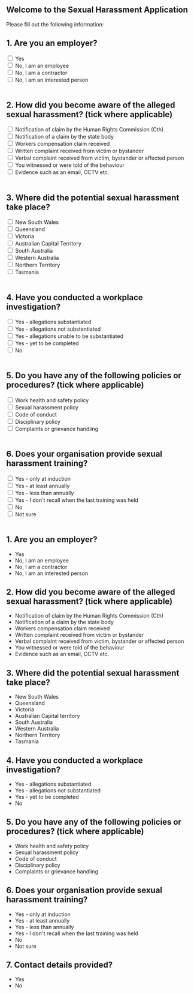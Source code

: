 <link rel="stylesheet" type = "text/css" href="style.css">
    
## Welcome to the Sexual Harassment Application


<!-- Use the [editor on GitHub](https://github.com/spirradical/Sexual-Harassment-App-Demo/edit/gh-pages/index.md) to maintain and preview the content for this website in Markdown files.

### Markdown

Markdown is a lightweight and easy-to-use syntax for styling your writing. It includes conventions for

```markdown
Syntax highlighted code block

# Header 1
## Header 2
### Header 3

- Bulleted
- List

1. Numbered
2. List

**Bold** and _Italic_ and `Code` text

[Link](url) and ![Image](src)
```

For more details see [GitHub Flavored Markdown](https://guides.github.com/features/mastering-markdown/).

### Jekyll Themes

Your Pages site will use the layout and styles from the Jekyll theme you have selected in your [repository settings](https://github.com/spirradical/Sexual-Harassment-App-Demo/settings/pages). The name of this theme is saved in the Jekyll `_config.yml` configuration file.

### Support or Contact

Having trouble with Pages? Check out our [documentation](https://docs.github.com/categories/github-pages-basics/) or [contact support](https://support.github.com/contact) and we’ll help you sort it out.

-->


<head>



Please fill out the following information:
    

    
    
<div class="quiz">
    
    
<h2 class="quiz-question">1. Are you an employer?</h2>    
    
<form action="/action_page.php">
  <input type="checkbox" id="answer1" name="answer1" value="Yes">
  <label for="answer1"> Yes</label><br>
  <input type="checkbox" id="answer2" name="answer2" value="No, I am an employee">
  <label for="answer2"> No, I am an employee</label><br>
  <input type="checkbox" id="answer3" name="answer3" value="No, I am a contractor">
  <label for="answer3"> No, I am a contractor</label><br>
  <input type="checkbox" id="answer4" name="answer4" value="No, I am an interested person">
  <label for="answer4"> No, I am an interested person</label><br><br>  
<!--  <input type="submit" value="Submit"> -->
    
<h2 class="quiz-question">2. How did you become aware of the alleged sexual harassment? (tick where applicable)</h2>    
    
<form action="/action_page.php">
  <input type="checkbox" id="answer1" name="answer1" value="Notification of claim by the Human Rights Commission (Cth)">
  <label for="answer1"> Notification of claim by the Human Rights Commission (Cth)</label><br>
  <input type="checkbox" id="answer2" name="answer2" value="Notification of a claim by the state body">
  <label for="answer2"> Notification of a claim by the state body</label><br>
  <input type="checkbox" id="answer3" name="answer3" value="Workers compensation claim received">
  <label for="answer3"> Workers compensation claim received</label><br>
  <input type="checkbox" id="answer4" name="answer4" value="Written complaint received from victim or bystander">
  <label for="answer4"> Written complaint received from victim or bystander</label><br>  
  <input type="checkbox" id="answer5" name="answer5" value="Verbal complaint received from victim, bystander or affected person">
  <label for="answer5"> Verbal complaint received from victim, bystander or affected person</label><br>  
  <input type="checkbox" id="answer6" name="answer6" value="You witnessed or were told of the behaviour">
  <label for="answer6"> You witnessed or were told of the behaviour</label><br>    
  <input type="checkbox" id="answer7" name="answer7" value="Evidence such as an email, CCTV etc.">
  <label for="answer7"> Evidence such as an email, CCTV etc.</label><br><br>    
    
<h2 class="quiz-question">3. Where did the potential sexual harassment take place?</h2>   
  <form action="/action_page.php">
  <input type="checkbox" id="answer1" name="answer1" value="New South Wales">
  <label for="answer1"> New South Wales</label><br>
  <input type="checkbox" id="answer2" name="answer2" value="Queensland">
  <label for="answer2"> Queensland</label><br>
  <input type="checkbox" id="answer3" name="answer3" value="Victoria">
  <label for="answer3"> Victoria</label><br>
  <input type="checkbox" id="answer4" name="answer4" value="Australian Capital Territory">
  <label for="answer4"> Australian Capital Territory</label><br> 
  <input type="checkbox" id="answer5" name="answer5" value="South Australia">
  <label for="answer5"> South Australia</label><br>
  <input type="checkbox" id="answer6" name="answer6" value="Western Australia">
  <label for="answer6"> Western Australia</label><br> 
  <input type="checkbox" id="answer7" name="answer7" value="Northern Territory">
  <label for="answer7"> Northern Territory</label><br> 
  <input type="checkbox" id="answer8" name="answer8" value="Tasmania">
  <label for="answer8"> Tasmania</label><br><br> 
      
<h2 class="quiz-question">4. Have you conducted a workplace investigation?</h2>
      
<form action="/action_page.php">
  <input type="checkbox" id="answer1" name="answer1" value="Yes - allegations substantiated">
  <label for="answer1"> Yes - allegations substantiated</label><br>
  <input type="checkbox" id="answer2" name="answer2" value="Yes - allegations not substantiated">
  <label for="answer2"> Yes - allegations not substantiated</label><br>
  <input type="checkbox" id="answer3" name="answer3" value="Yes - allegations unable to be substantiated">
  <label for="answer3"> Yes - allegations unable to be substantiated</label><br>
  <input type="checkbox" id="answer4" name="answer4" value="Yes - yet to be completed">
  <label for="answer4"> Yes - yet to be completed</label><br>
  <input type="checkbox" id="answer5" name="answer5" value="No">
  <label for="answer4"> No</label><br><br>
    
<h2 class="quiz-question">5. Do you have any of the following policies or procedures? (tick where applicable)</h2>
    
<form action="/action_page.php">
  <input type="checkbox" id="answer1" name="answer1" value="Work health and safety policy">
  <label for="answer1"> Work health and safety policy</label><br>
  <input type="checkbox" id="answer2" name="answer2" value="Sexual harassment policy">
  <label for="answer2"> Sexual harassment policy</label><br>
  <input type="checkbox" id="answer3" name="answer3" value="Code of conduct">
  <label for="answer3"> Code of conduct</label><br>
  <input type="checkbox" id="answer4" name="answer4" value="Disciplinary policy">
  <label for="answer4"> Disciplinary policy</label><br>
  <input type="checkbox" id="answer5" name="answer5" value="Complaints or grievance handling">
  <label for="answer4"> Complaints or grievance handling</label><br><br>

<h2 class="quiz-question">6. Does your organisation provide sexual harassment training?</h2>
    
<form action="/action_page.php">
  <input type="checkbox" id="answer1" name="answer1" value="Yes - only at induction">
  <label for="answer1"> Yes - only at induction</label><br>
  <input type="checkbox" id="answer2" name="answer2" value="Yes - at least annually">
  <label for="answer2"> Yes - at least annually</label><br>
  <input type="checkbox" id="answer3" name="answer3" value="Yes - less than annually">
  <label for="answer3"> Yes - less than annually</label><br>
  <input type="checkbox" id="answer4" name="answer4" value="Yes - I don't recall when the last training was held">
  <label for="answer4"> Yes - I don't recall when the last training was held</label><br>  
  <input type="checkbox" id="answer5" name="answer5" value="No">
  <label for="answer5"> No</label><br>  
  <input type="checkbox" id="answer6" name="answer6" value="Not sure">
  <label for="answer6"> Not sure</label><br><br>    
  
    
</form>

    

<h2 class="quiz-question">1. Are you an employer?</h2>
<ul data-quiz-question="1">
    <li class="quiz-answer" data-quiz-answer="a">Yes</li>
    <li class="quiz-answer" data-quiz-answer="b">No, I am an employee</li>
    <li class="quiz-answer" data-quiz-answer="c">No, I am a contractor</li>
    <li class="quiz-answer" data-quiz-answer="d">No, I am an interested person</li>
</ul>
     
<h2 class="quiz-question">2. How did you become aware of the alleged sexual harassment? (tick where applicable)</h2>
<ul data-quiz-question="2">
    <li class="quiz-answer" data-quiz-answer="a">Notification of claim by the Human Rights Commission (Cth)</li>
    <li class="quiz-answer" data-quiz-answer="b">Notification of a claim by the state body</li>
    <li class="quiz-answer" data-quiz-answer="c">Workers compensation claim received</li>
    <li class="quiz-answer" data-quiz-answer="d">Written complaint received from victim or bystander</li>
    <li class="quiz-answer" data-quiz-answer="e">Verbal complaint received from victim, bystander or affected person</li>
    <li class="quiz-answer" data-quiz-answer="f">You witnessed or were told of the behaviour</li>
    <li class="quiz-answer" data-quiz-answer="a">Evidence such as an email, CCTV etc.</li>
</ul>
    
<h2 class="quiz-question">3. Where did the potential sexual harassment take place?</h2>
<ul data-quiz-question="3">
    <li class="quiz-answer" data-quiz-answer="a">New South Wales</li>
    <li class="quiz-answer" data-quiz-answer="b">Queensland</li>
    <li class="quiz-answer" data-quiz-answer="c">Victoria</li>
    <li class="quiz-answer" data-quiz-answer="d">Australian Capital territory</li>
    <li class="quiz-answer" data-quiz-answer="e">South Australia</li>
    <li class="quiz-answer" data-quiz-answer="f">Western Australia</li>
    <li class="quiz-answer" data-quiz-answer="g">Northern Territory</li>
    <li class="quiz-answer" data-quiz-answer="h">Tasmania</li>
</ul>
    
<h2 class="quiz-question">4. Have you conducted a workplace investigation?</h2>
<ul data-quiz-question="4">
    <li class="quiz-answer" data-quiz-answer="a">Yes - allegations substantiated</li>
    <li class="quiz-answer" data-quiz-answer="b">Yes - allegations not substantiated</li>
    <li class="quiz-answer" data-quiz-answer="c">Yes - yet to be completed</li>
    <li class="quiz-answer" data-quiz-answer="d">No</li>
</ul>
    
<h2 class="quiz-question">5. Do you have any of the following policies or procedures? (tick where applicable)</h2>
<ul data-quiz-question="5">
    <li class="quiz-answer" data-quiz-answer="a">Work health and safety policy</li>
    <li class="quiz-answer" data-quiz-answer="b">Sexual harassment policy</li>
    <li class="quiz-answer" data-quiz-answer="c">Code of conduct</li>
    <li class="quiz-answer" data-quiz-answer="d">Disciplinary policy</li>
    <li class="quiz-answer" data-quiz-answer="e">Complaints or grievance handling</li>
</ul>
    
<h2 class="quiz-question">6. Does your organisation provide sexual harassment training?</h2>
<ul data-quiz-question="6">
    <li class="quiz-answer" data-quiz-answer="a">Yes - only at induction</li>
    <li class="quiz-answer" data-quiz-answer="b">Yes - at least annually</li>
    <li class="quiz-answer" data-quiz-answer="c">Yes - less than annually</li>
    <li class="quiz-answer" data-quiz-answer="d">Yes - I don't recall when the last training was held</li>
    <li class="quiz-answer" data-quiz-answer="e">No</li>
    <li class="quiz-answer" data-quiz-answer="f">Not sure</li>
</ul>
    
<!-- </div> -->
    
<h2 class="quiz-question">7. Contact details provided?</h2>
<ul data-quiz-question="7">
    <li class="quiz-answer" data-quiz-answer="a">Yes</li>
    <li class="quiz-answer" data-quiz-answer="b">No</li>
</ul>
    
<div class="quiz-result"></div>

    
</head> 

<body>
    
   
    

    
    
</body>


   
